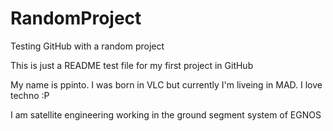 # RandomProject
Testing GitHub with a random project

This is just a README test file for my first project in GitHub

My name is ppinto. I was born in VLC but currently I'm liveing in MAD. I love techno :P

I am  satellite engineering working in the ground segment system of EGNOS
